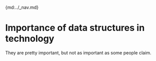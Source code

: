 {md:../_nav.md}

# Importance of data structures in technology

They are pretty important, but not as important as some people claim.
